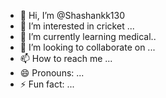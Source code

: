 - 👋 Hi, I’m @Shashankk130
- 👀 I’m interested in cricket ...
- 🌱 I’m currently learning medical..
- 💞️ I’m looking to collaborate on ...
- 📫 How to reach me ...
- 😄 Pronouns: ...
- ⚡ Fun fact: ...

<!---
Shashankk130/Shashankk130 is a ✨ special ✨ repository because its `README.md` (this file) appears on your GitHub profile.
You can click the Preview link to take a look at your changes.
--->
